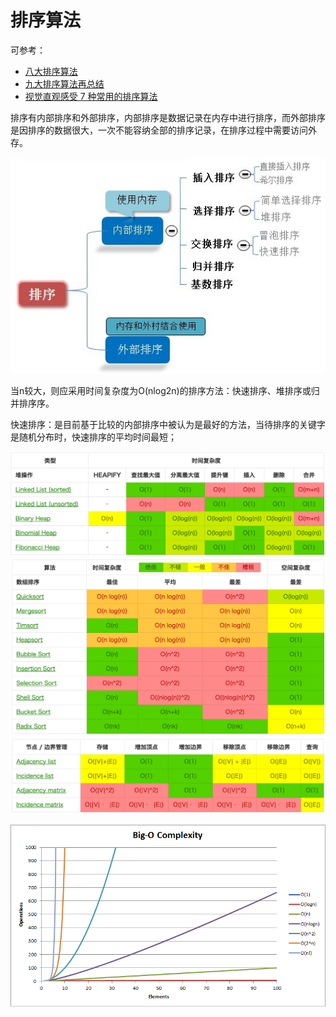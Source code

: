 
# 排序算法

可参考：

- [八大排序算法](http://blog.csdn.net/hguisu/article/details/7776068)
- [九大排序算法再总结](http://blog.csdn.net/xiazdong/article/details/8462393)
- [视觉直观感受 7 种常用的排序算法](http://blog.jobbole.com/11745/)

排序有内部排序和外部排序，内部排序是数据记录在内存中进行排序，而外部排序是因排序的数据很大，一次不能容纳全部的排序记录，在排序过程中需要访问外存。

![内部排序.png](./sorting.jpg "内部排序")

当n较大，则应采用时间复杂度为O(nlog2n)的排序方法：快速排序、堆排序或归并排序序。

快速排序：是目前基于比较的内部排序中被认为是最好的方法，当待排序的关键字是随机分布时，快速排序的平均时间最短；


![堆操作.png](./heap.png)
![数组排序算法.png](./sort.png)
![图操作.png](./graph.png)

![时间复杂度.png](./big-O.png)
